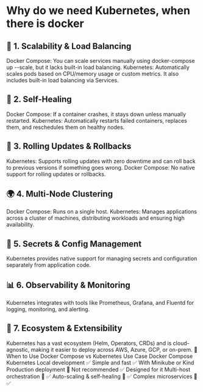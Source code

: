 # Why do we need Kubernetes, when there is docker

## 🧱 1. Scalability & Load Balancing
Docker Compose: You can scale services manually using docker-compose up --scale, but it lacks built-in load balancing.
Kubernetes: Automatically scales pods based on CPU/memory usage or custom metrics. It also includes built-in load balancing via Services.
## 🔁 2. Self-Healing
Docker Compose: If a container crashes, it stays down unless manually restarted.
Kubernetes: Automatically restarts failed containers, replaces them, and reschedules them on healthy nodes.
## 🔄 3. Rolling Updates & Rollbacks
Kubernetes: Supports rolling updates with zero downtime and can roll back to previous versions if something goes wrong.
Docker Compose: No native support for rolling updates or rollbacks.
## 🌍 4. Multi-Node Clustering
Docker Compose: Runs on a single host.
Kubernetes: Manages applications across a cluster of machines, distributing workloads and ensuring high availability.
## 🔐 5. Secrets & Config Management
Kubernetes provides native support for managing secrets and configuration separately from application code.
## 📊 6. Observability & Monitoring
Kubernetes integrates with tools like Prometheus, Grafana, and Fluentd for logging, monitoring, and alerting.
## 🧩 7. Ecosystem & Extensibility
Kubernetes has a vast ecosystem (Helm, Operators, CRDs) and is cloud-agnostic, making it easier to deploy across AWS, Azure, GCP, or on-prem.
🧪 When to Use Docker Compose vs Kubernetes
Use Case	Docker Compose	Kubernetes
Local development	✅ Simple and fast	✅ With Minikube or Kind
Production deployment	🚫 Not recommended	✅ Designed for it
Multi-host orchestration	🚫	✅
Auto-scaling & self-healing	🚫	✅
Complex microservices	🚫	✅
